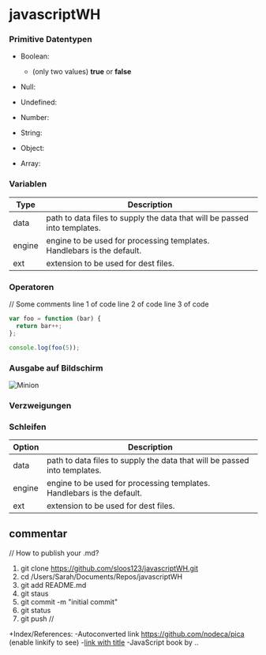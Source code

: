 # javascriptWH

### Primitive Datentypen

+ Boolean:
  - (only two values) __true__ or __false__
  
+ Null:
+ Undefined:
+ Number:
+ String:
+ Object:
+ Array:

### Variablen
|  Type  | Description |
| ------ | ----------- |
| data   | path to data files to supply the data that will be passed into templates. |
| engine | engine to be used for processing templates. Handlebars is the default. |
| ext    | extension to be used for dest files. |


### Operatoren

// Some comments
    line 1 of code
    line 2 of code
    line 3 of code
``` js
var foo = function (bar) {
  return bar++;
};

console.log(foo(5));
```

### Ausgabe auf Bildschirm
![Minion](https://octodex.github.com/images/minion.png)

### Verzweigungen


### Schleifen
| Option | Description |
| ------ | ----------- |
| data   | path to data files to supply the data that will be passed into templates. |
| engine | engine to be used for processing templates. Handlebars is the default. |
| ext    | extension to be used for dest files. |

## commentar
//
How to publish your .md?
1) git clone https://github.com/sloos123/javascriptWH.git
2) cd /Users/Sarah/Documents/Repos/javascriptWH
3) git add README.md
4) git staus
5) git commit -m "initial commit"
6) git status
7) git push
//

+Index/References:
        -Autoconverted link https://github.com/nodeca/pica (enable linkify to see)
        -[link with title](http://nodeca.github.io/pica/demo/ "title text!")
        -JavaScript book by ..
        